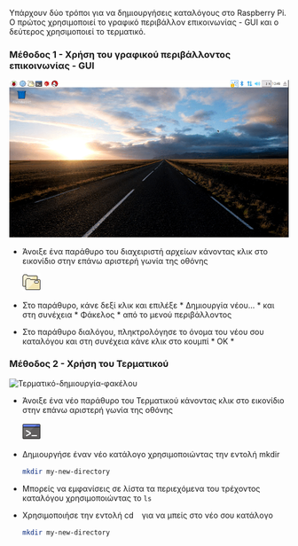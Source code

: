 Υπάρχουν δύο τρόποι για να δημιουργήσεις καταλόγους στο Raspberry Pi. Ο πρώτος χρησιμοποιεί το γραφικό περιβάλλον επικοινωνίας - GUI και ο δεύτερος χρησιμοποιεί το τερματικό.

### Μέθοδος 1 - Χρήση του γραφικού περιβάλλοντος επικοινωνίας - GUI

![GUI-δημιουργία-φακέλου](images/GUI-make-directory.gif)

- Άνοιξε ένα παράθυρο του διαχειριστή αρχείων κάνοντας κλικ στο εικονίδιο στην επάνω αριστερή γωνία της οθόνης

   ![διαχείριση αρχείων](images/file-manager.png)

- Στο παράθυρο, κάνε δεξί κλικ και επιλέξε * Δημιουργία νέου... * και στη συνέχεια * Φάκελος * από το μενού περιβάλλοντος
- Στο παράθυρο διαλόγου, πληκτρολόγησε το όνομα του νέου σου καταλόγου και στη συνέχεια κάνε κλικ στο κουμπί * OK *

### Μέθοδος 2 - Χρήση του Τερματικού

![Τερματικό-δημιουργία-φακέλου](images/Terminal-make-directory.gif)

- Άνοιξε ένα νέο παράθυρο του Τερματικού κάνοντας κλικ στο εικονίδιο στην επάνω αριστερή γωνία της οθόνης

   ![τερματικό](images/terminal.png)

- Δημιουργήσε έναν νέο κατάλογο χρησιμοποιώντας την εντολή mkdir ` `

    ~~~bash
    mkdir my-new-directory
    ~~~

- Μπορείς να εμφανίσεις σε λίστα τα περιεχόμενα του τρέχοντος καταλόγου χρησιμοποιώντας το ` ls `
- Χρησιμοποιήσε την εντολή cd ` ` για να μπείς στο νέο σου κατάλογο

    ~~~bash
    mkdir my-new-directory
    ~~~


